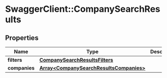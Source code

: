 # SwaggerClient::CompanySearchResults

## Properties
Name | Type | Description | Notes
------------ | ------------- | ------------- | -------------
**filters** | [**CompanySearchResultsFilters**](CompanySearchResultsFilters.md) |  | 
**companies** | [**Array&lt;CompanySearchResultsCompanies&gt;**](CompanySearchResultsCompanies.md) |  | 


